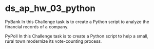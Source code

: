 # ds_ap_hw_03_python
PyBank 
In this Challenge task is to create a Python script to analyze the financial records of a company.

PyPoll
In this Challenge task is to create a Python script to help a small, rural town modernize its vote-counting process.